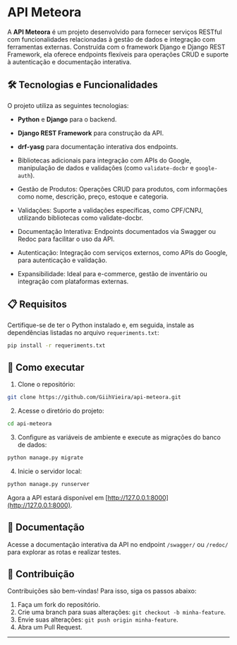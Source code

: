 # API Meteora

A **API Meteora** é um projeto desenvolvido para fornecer serviços RESTful com funcionalidades relacionadas à gestão de dados e integração com ferramentas externas. Construída com o framework Django e Django REST Framework, ela oferece endpoints flexíveis para operações CRUD e suporte à autenticação e documentação interativa.

## 🛠 Tecnologias e Funcionalidades

O projeto utiliza as seguintes tecnologias:

- **Python** e **Django** para o backend.
- **Django REST Framework** para construção da API.
- **drf-yasg** para documentação interativa dos endpoints.
- Bibliotecas adicionais para integração com APIs do Google, manipulação de dados e validações (como `validate-docbr` e `google-auth`).

- Gestão de Produtos: Operações CRUD para produtos, com informações como nome, descrição, preço, estoque e categoria.
- Validações: Suporte a validações específicas, como CPF/CNPJ, utilizando bibliotecas como validate-docbr.
- Documentação Interativa: Endpoints documentados via Swagger ou Redoc para facilitar o uso da API.
- Autenticação: Integração com serviços externos, como APIs do Google, para autenticação e validação.
- Expansibilidade: Ideal para e-commerce, gestão de inventário ou integração com plataformas externas.

## 📋 Requisitos

Certifique-se de ter o Python instalado e, em seguida, instale as dependências listadas no arquivo `requeriments.txt`:

```bash
pip install -r requeriments.txt
```

## 🚀 Como executar

1. Clone o repositório:

```bash
git clone https://github.com/GiihVieira/api-meteora.git
```

2. Acesse o diretório do projeto:

```bash
cd api-meteora
```

3. Configure as variáveis de ambiente e execute as migrações do banco de dados:

```bash
python manage.py migrate
```

4. Inicie o servidor local:

```bash
python manage.py runserver
```

Agora a API estará disponível em [http://127.0.0.1:8000](http://127.0.0.1:8000).

## 📖 Documentação

Acesse a documentação interativa da API no endpoint `/swagger/` ou `/redoc/` para explorar as rotas e realizar testes.

## 🤝 Contribuição

Contribuições são bem-vindas! Para isso, siga os passos abaixo:

1. Faça um fork do repositório.
2. Crie uma branch para suas alterações: `git checkout -b minha-feature`.
3. Envie suas alterações: `git push origin minha-feature`.
4. Abra um Pull Request.

---
